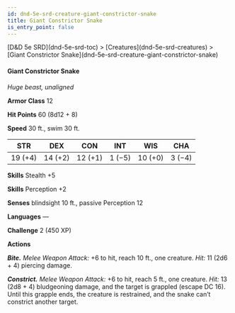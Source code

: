 ```yaml
---
id: dnd-5e-srd-creature-giant-constrictor-snake
title: Giant Constrictor Snake
is_entry_point: false
---
```


<breadcrumb>
[D&D 5e SRD](dnd-5e-srd-toc) >  [Creatures](dnd-5e-srd-creatures) > [Giant Constrictor Snake](dnd-5e-srd-creature-giant-constrictor-snake)
</breadcrumb>

#### Giant Constrictor Snake

*Huge beast, unaligned*

**Armor Class** 12

**Hit Points** 60 (8d12 + 8)

**Speed** 30 ft., swim 30 ft.

| STR     | DEX     | CON     | INT    | WIS     | CHA    |
|---------|---------|---------|--------|---------|--------|
| 19 (+4) | 14 (+2) | 12 (+1) | 1 (−5) | 10 (+0) | 3 (−4) |

**Skills** Stealth +5

**Skills** Perception +2

**Senses** blindsight 10 ft., passive Perception 12

**Languages** —

**Challenge** 2 (450 XP)

**Actions**

***Bite.*** *Melee Weapon Attack:* +6 to hit, reach 10 ft., one creature. *Hit:* 11 (2d6 + 4) piercing damage.

***Constrict.*** *Melee Weapon Attack:* +6 to hit, reach 5 ft., one creature. *Hit:* 13 (2d8 + 4) bludgeoning damage, and the target is grappled (escape DC 16). Until this grapple ends, the creature is restrained, and the snake can’t constrict another target.

